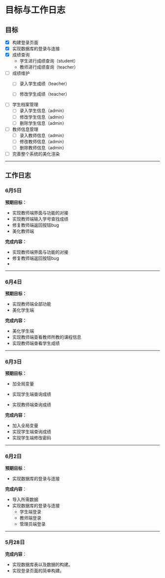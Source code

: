 # 目标与工作日志

## 目标

- [x] 构建登录页面
- [x] 实现数据库的登录与连接
- [x] 成绩查询
  - 学生进行成绩查询（student）
  - 教师进行成绩查询（teacher）
- [ ] 成绩维护
  - [ ] 录入学生成绩（teacher）

  - [ ] 修改学生成绩（teacher）
- [ ] 学生档案管理
  - [ ] 录入学生信息（admin）
  - [ ] 修改学生信息（admin）
  - [ ] 删除学生信息（admin）
- [ ] 教师信息管理
  - [ ] 录入教师信息（admin）
  - [ ] 修改教师信息（admin）
  - [ ] 删除教师信息（admin）
- [ ] 完善整个系统的美化渲染

------

## 工作日志

### 6月5日

**预期目标：**

- 实现教师端界面与功能的对接
- 实现教师端输入学号查找成绩
- 修复教师端返回按钮bug
- 美化教师端

**完成内容：**

- 实现教师端界面与功能的对接
- 修复教师端返回按钮bug
- 



---

### 6月4日

**预期目标：**

- 实现教师端全部功能
- 美化学生端

**完成内容：**

- 美化学生端
- 实现教师端查看教师所教的课程信息
- 实现教师端查看学生成绩

---

### 6月3日

**预期目标：**

- 加全局变量

- 实现学生端查询成绩
- 实现教师端查询成绩

**完成内容：**

- 加入全局变量
- 实现学生端查询成绩
- 实现学生端修改密码

------

### 6月2日

**预期目标**：

- 实现数据库的登录与连接

**完成内容**：

- 导入所需数据
- 实现数据库的登录与连接
  - 学生端登录
  - 教师端登录
  - 管理员端登录

------

### 5月28日

**完成内容**：

- 实现数据库表以及数据的构建。
- 实现登录页面的简单构建。









